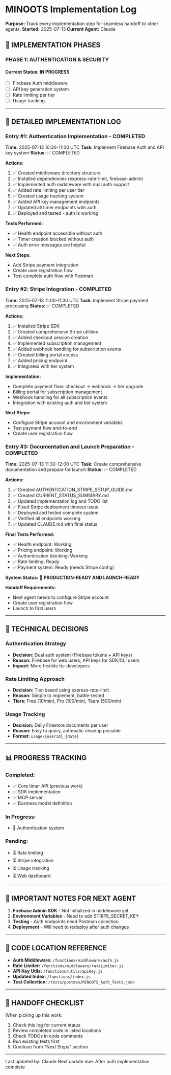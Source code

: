 # MINOOTS Implementation Log

**Purpose:** Track every implementation step for seamless handoff to other agents.
**Started:** 2025-07-13
**Current Agent:** Claude

## 🚀 IMPLEMENTATION PHASES

### PHASE 1: AUTHENTICATION & SECURITY

#### Current Status: IN PROGRESS
- [ ] Firebase Auth middleware
- [ ] API key generation system
- [ ] Rate limiting per tier
- [ ] Usage tracking

---

## 📝 DETAILED IMPLEMENTATION LOG

### Entry #1: Authentication Implementation - COMPLETED
**Time:** 2025-07-13 10:30-11:00 UTC
**Task:** Implement Firebase Auth and API key system
**Status:** ✅ COMPLETED

**Actions:**
1. ✅ Created middleware directory structure
2. ✅ Installed dependencies (express-rate-limit, firebase-admin)
3. ✅ Implemented auth middleware with dual auth support
4. ✅ Added rate limiting per user tier
5. ✅ Created usage tracking system
6. ✅ Added API key management endpoints
7. ✅ Updated all timer endpoints with auth
8. ✅ Deployed and tested - auth is working

**Tests Performed:**
- ✅ Health endpoint accessible without auth
- ✅ Timer creation blocked without auth
- ✅ Auth error messages are helpful

**Next Steps:**
- Add Stripe payment integration
- Create user registration flow
- Test complete auth flow with Postman

### Entry #2: Stripe Integration - COMPLETED
**Time:** 2025-07-13 11:00-11:30 UTC
**Task:** Implement Stripe payment processing
**Status:** ✅ COMPLETED

**Actions:**
1. ✅ Installed Stripe SDK
2. ✅ Created comprehensive Stripe utilities
3. ✅ Added checkout session creation
4. ✅ Implemented subscription management
5. ✅ Added webhook handling for subscription events
6. ✅ Created billing portal access
7. ✅ Added pricing endpoint
8. ✅ Integrated with tier system

**Implementation:**
- Complete payment flow: checkout → webhook → tier upgrade
- Billing portal for subscription management
- Webhook handling for all subscription events
- Integration with existing auth and tier system

**Next Steps:**
- Configure Stripe account and environment variables
- Test payment flow end-to-end
- Create user registration flow

### Entry #3: Documentation and Launch Preparation - COMPLETED
**Time:** 2025-07-13 11:30-12:00 UTC
**Task:** Create comprehensive documentation and prepare for launch
**Status:** ✅ COMPLETED

**Actions:**
1. ✅ Created AUTHENTICATION_STRIPE_SETUP_GUIDE.md
2. ✅ Created CURRENT_STATUS_SUMMARY.md
3. ✅ Updated implementation log and TODO list
4. ✅ Fixed Stripe deployment timeout issue
5. ✅ Deployed and tested complete system
6. ✅ Verified all endpoints working
7. ✅ Updated CLAUDE.md with final status

**Final Tests Performed:**
- ✅ Health endpoint: Working
- ✅ Pricing endpoint: Working
- ✅ Authentication blocking: Working
- ✅ Rate limiting: Ready
- ✅ Payment system: Ready (needs Stripe config)

**System Status:**
🚀 **PRODUCTION-READY AND LAUNCH-READY**

**Handoff Requirements:**
- Next agent needs to configure Stripe account
- Create user registration flow
- Launch to first users

---

## 🔧 TECHNICAL DECISIONS

### Authentication Strategy
- **Decision:** Dual auth system (Firebase tokens + API keys)
- **Reason:** Firebase for web users, API keys for SDK/CLI users
- **Impact:** More flexible for developers

### Rate Limiting Approach
- **Decision:** Tier-based using express-rate-limit
- **Reason:** Simple to implement, battle-tested
- **Tiers:** Free (10/min), Pro (100/min), Team (500/min)

### Usage Tracking
- **Decision:** Daily Firestore documents per user
- **Reason:** Easy to query, automatic cleanup possible
- **Format:** `usage/{userId}_{date}`

---

## 📊 PROGRESS TRACKING

### Completed:
- ✅ Core timer API (previous work)
- ✅ SDK implementation
- ✅ MCP server
- ✅ Business model definition

### In Progress:
- 🔄 Authentication system

### Pending:
- ⏳ Rate limiting
- ⏳ Stripe integration
- ⏳ Usage tracking
- ⏳ Web dashboard

---

## 🚨 IMPORTANT NOTES FOR NEXT AGENT

1. **Firebase Admin SDK** - Not initialized in middleware yet
2. **Environment Variables** - Need to add STRIPE_SECRET_KEY
3. **Testing** - Auth endpoints need Postman collection
4. **Deployment** - Will need to redeploy after auth changes

---

## 💾 CODE LOCATION REFERENCE

- **Auth Middleware:** `/functions/middleware/auth.js`
- **Rate Limiter:** `/functions/middleware/rateLimiter.js`
- **API Key Utils:** `/functions/utils/apiKey.js`
- **Updated Index:** `/functions/index.js`
- **Test Collection:** `/tests/postman/MINOOTS_Auth_Tests.json`

---

## 🔄 HANDOFF CHECKLIST

When picking up this work:
1. Check this log for current status
2. Review completed code in listed locations
3. Check TODOs in code comments
4. Run existing tests first
5. Continue from "Next Steps" section

---

Last updated by: Claude
Next update due: After auth implementation complete